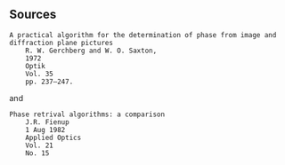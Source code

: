 ## Sources
    
    A practical algorithm for the determination of phase from image and diffraction plane pictures
        R. W. Gerchberg and W. O. Saxton,
        1972
        Optik
        Vol. 35 
        pp. 237–247.

and

    Phase retrival algorithms: a comparison
        J.R. Fienup
        1 Aug 1982
        Applied Optics
        Vol. 21
        No. 15
